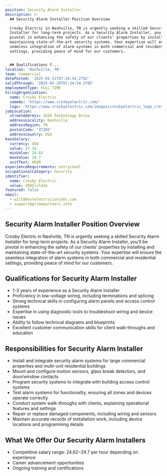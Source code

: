 ```yaml
---
position: Security Alarm Installer
description: >-
  ## Security Alarm Installer Position Overview

  Crosby Electric in Nashville, TN is urgently seeking a skilled Security Alarm
  Installer for long-term projects. As a Security Alarm Installer, you'll be
  pivotal in enhancing the safety of our clients' properties by installing and
  maintaining state-of-the-art security systems. Your expertise will ensure the
  seamless integration of alarm systems in both commercial and residential
  settings, providing peace of mind for our customers.


  ## Qualifications f...
location: 'Nashville, TN'
team: Commercial
datePosted: '2025-01-21T07:24:54.279Z'
validThrough: '2025-02-20T07:24:54.279Z'
employmentType: FULL_TIME
hiringOrganization:
  name: Crosby Electric
  sameAs: 'https://www.crosbyelectric.com/'
  logo: 'https://www.crosbyelectric.com/images/crosbyelectric_logo_crete.png'
jobLocation:
  streetAddress: 1616 Technology Drive
  addressLocality: Nashville
  addressRegion: TN
  postalCode: '37203'
  addressCountry: USA
baseSalary:
  currency: USD
  value: 27.16
  minValue: 24.62
  maxValue: 29.7
  unitText: HOUR
experienceRequirements: entryLevel
occupationalCategory: Security
identifier:
  name: Crosby Electric
  value: CROSlvld2a
featured: false
email:
  - will@bestelectricianjobs.com
  - support@primepartners.info
---
```




## Security Alarm Installer Position Overview
Crosby Electric in Nashville, TN is urgently seeking a skilled Security Alarm Installer for long-term projects. As a Security Alarm Installer, you'll be pivotal in enhancing the safety of our clients' properties by installing and maintaining state-of-the-art security systems. Your expertise will ensure the seamless integration of alarm systems in both commercial and residential settings, providing peace of mind for our customers.

## Qualifications for Security Alarm Installer
- 1-3 years of experience as a Security Alarm Installer
- Proficiency in low-voltage wiring, including terminations and splicing
- Strong technical skills in configuring alarm panels and access control systems
- Expertise in using diagnostic tools to troubleshoot wiring and device issues
- Ability to follow technical diagrams and blueprints
- Excellent customer communication skills for client walk-throughs and education

## Responsibilities for Security Alarm Installer
- Install and integrate security alarm systems for large commercial properties and multi-unit residential buildings
- Mount and configure motion sensors, glass break detectors, and door/window contacts
- Program security systems to integrate with building access control systems
- Test alarm systems for functionality, ensuring all zones and devices operate correctly
- Conduct system walk-throughs with clients, explaining operational features and settings
- Repair or replace damaged components, including wiring and sensors
- Maintain accurate records of installation work, including device locations and programming details

## What We Offer Our Security Alarm Installers
- Competitive salary range: $24.62-$29.7 per hour depending on experience
- Career advancement opportunities
- Ongoing training and certifications